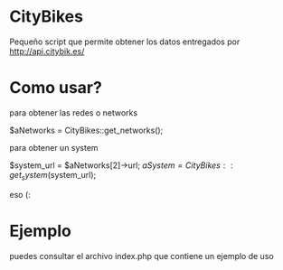 CityBikes
=========

Pequeño script que permite obtener los datos entregados por http://api.citybik.es/

Como usar?
==========

para obtener las redes o networks

$aNetworks = CityBikes::get_networks();

para obtener un system

$system_url = $aNetworks[2]->url;
$aSystem = CityBikes::get_system($system_url);

eso (:

Ejemplo
=======

puedes consultar el archivo index.php que contiene un ejemplo de uso